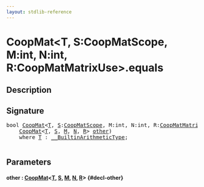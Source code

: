 ```yaml
---
layout: stdlib-reference
---
```


# CoopMat\<T, S:CoopMatScope, M:int, N:int, R:CoopMatMatrixUse\>\.equals

## Description





## Signature 

<pre>
<span class="code_keyword">bool</span> <a href="/stdlib-reference/types/coopmat-04/index" class="code_type">CoopMat</a>&lt;<a href="/stdlib-reference/types/coopmat-04/index#typeparam-T" class="code_type">T</a>, <a href="/stdlib-reference/types/coopmat-04/index#decl-S" class="code_var">S</a>:<a href="/stdlib-reference/types/coopmatscope-047/index" class="code_type">CoopMatScope</a>, M:<span class="code_keyword">int</span>, N:<span class="code_keyword">int</span>, R:<a href="/stdlib-reference/types/coopmatmatrixuse-047d/index" class="code_type">CoopMatMatrixUse</a>&gt;.<a href="/stdlib-reference/types/coopmat-04/equals">equals</a>(
    <a href="/stdlib-reference/types/coopmat-04/index" class="code_type">CoopMat</a>&lt;<a href="/stdlib-reference/types/coopmat-04/index#typeparam-T" class="code_type">T</a>, <a href="/stdlib-reference/types/coopmat-04/index#decl-S" class="code_var">S</a>, <a href="/stdlib-reference/types/coopmat-04/index#decl-M" class="code_var">M</a>, <a href="/stdlib-reference/types/coopmat-04/index#decl-N" class="code_var">N</a>, <a href="/stdlib-reference/types/coopmat-04/index#decl-R" class="code_var">R</a>&gt; <a href="/stdlib-reference/types/coopmat-04/equals#decl-other" class="code_param">other</a>)
    <span class='code_keyword'>where</span> <a href="/stdlib-reference/types/coopmat-04/index#typeparam-T" class="code_type">T</a> : <a href="/stdlib-reference/interfaces/0_builtinarithmetictype-029j/index" class="code_type">__BuiltinArithmeticType</a>;

</pre>

## Parameters

#### other  : [CoopMat](/stdlib-reference/types/coopmat-04/index)\<[T](/stdlib-reference/types/coopmat-04/index#typeparam-T), [S](/stdlib-reference/types/coopmat-04/index#decl-S), [M](/stdlib-reference/types/coopmat-04/index#decl-M), [N](/stdlib-reference/types/coopmat-04/index#decl-N), [R](/stdlib-reference/types/coopmat-04/index#decl-R)\> {#decl-other}

